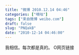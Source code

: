 ```yaml
---
title: "微博 2010.12.14 04:46"
categories: ["嘀咕"]
tags: ["来自微博 weibo.com"]
draft: false
slug: "PNQakB"
date: "2010-12-14 04:46:00"
---
```


<p>我相信。每次都是真的。 O网页链接 ​​​​</p>
